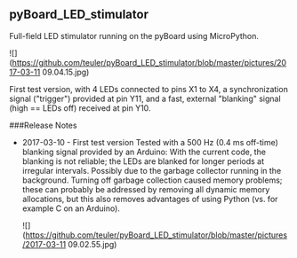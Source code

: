 ## pyBoard_LED_stimulator

Full-field LED stimulator running on the pyBoard using MicroPython.

![](https://github.com/teuler/pyBoard_LED_stimulator/blob/master/pictures/2017-03-11 09.04.15.jpg)

First test version, with 4 LEDs connected to pins X1 to X4, a synchronization signal ("trigger") provided at pin Y11, and a fast, external "blanking" signal (high == LEDs off) received at pin Y10.

###Release Notes

* 2017-03-10 - First test version
  Tested with a 500 Hz (0.4 ms off-time) blanking signal provided by an Arduino: With the current code, the blanking is not reliable;
  the LEDs are blanked for longer periods at irregular intervals. Possibly due to the garbage collector running in the background.
  Turning off garbage collection caused memory problems; these can probably be addressed by removing all dynamic memory allocations, but 
  this also removes advantages of using Python (vs. for example C on an Arduino).
  
  ![](https://github.com/teuler/pyBoard_LED_stimulator/blob/master/pictures/2017-03-11 09.02.55.jpg)
